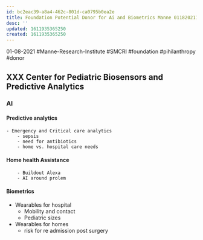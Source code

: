 ```yaml
---
id: bc2eac39-a8a4-462c-801d-ca0795b0ea2e
title: Foundation Potential Donor for Ai and Biometrics Manne 01182021122336
desc: ''
updated: 1611935365250
created: 1611935365250
---
```

01-08-2021 #Manne-Research-Institute #SMCRI #foundation #pihilanthropy #donor

## XXX Center for Pediatric Biosensors and Predictive  Analytics

### AI

#### Predictive analytics

```
- Emergency and Critical care analytics
	- sepsis
	- need for antibiotics
	- home vs. hospital care needs
```

#### Home health Assistance

```
	- Buildout Alexa
	- AI around prolem
```

#### Biometrics

- Wearables for hospital 
  - Mobility and contact
  - Pediatric sizes
- Wearables for homes
  - risk for re admission post surgery

